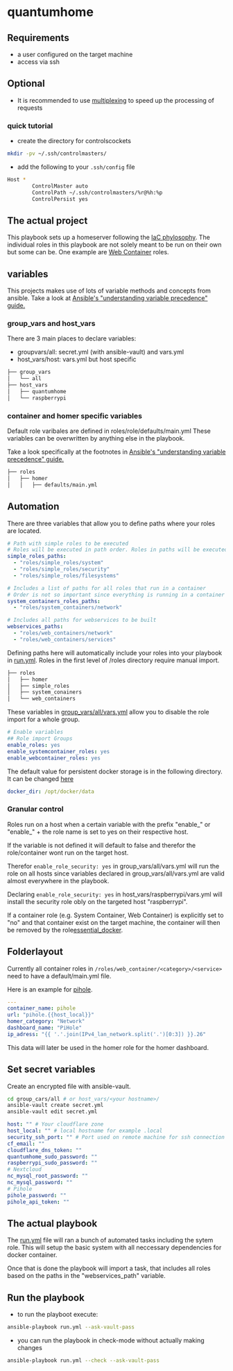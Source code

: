 # quantumhome

## Requirements

- a user configured on the target machine
- access via ssh

## Optional

- It is recommended to use [multiplexing](https://en.wikibooks.org/wiki/OpenSSH/Cookbook/Multiplexing) to speed up the processing of requests

### quick tutorial

- create the directory for controlscockets

```bash
mkdir -pv ~/.ssh/controlmasters/
```

- add the following to your `.ssh/config` file

```bash
Host *
        ControlMaster auto
        ControlPath ~/.ssh/controlmasters/%r@%h:%p
        ControlPersist yes
```

## The actual project

This playbook sets up a homeserver following the [IaC phylosophy](https://en.wikipedia.org/wiki/Infrastructure_as_code). The individual roles in this playbook are not solely meant to be run on their own but some can be. One example are [Web Container](https://github.com/quantumfate/quantumhome/tree/main/roles/web_containers) roles.

## variables

This projects makes use of lots of variable methods and concepts from ansible.
Take a look at [Ansible's "understanding variable precedence" guide.](https://docs.ansible.com/ansible/latest/user_guide/playbooks_variables.html#understanding-variable-precedence)

### group_vars and host_vars

There are 3 main places to declare variables:

- groupvars/all: secret.yml (with ansible-vault) and vars.yml
- host_vars/host: vars.yml but host specific

```bash
├── group_vars
│   └── all
├── host_vars
│   ├── quantumhome
│   └── raspberrypi
```

### container and homer specific variables

Default role varibales are defined in roles/role/defaults/main.yml
These variables can be overwritten by anything else in the playbook.

Take a look specifically at the footnotes in [Ansible's "understanding variable precedence" guide.](https://docs.ansible.com/ansible/latest/user_guide/playbooks_variables.html#understanding-variable-precedence)

```bash
├── roles
│   ├── homer
│   │   ├── defaults/main.yml
```

## Automation

There are three variables that allow you to define paths where your roles are located.

```yaml
# Path with simple roles to be executed
# Roles will be executed in path order. Roles in paths will be executed in alphabetical order.
simple_roles_paths:
  - "roles/simple_roles/system"
  - "roles/simple_roles/security"
  - "roles/simple_roles/filesystems"

# Includes a list of paths for all roles that run in a container
# Order is not so important since everything is running in a container
system_containers_roles_paths:
  - "roles/system_containers/network"

# Includes all paths for webservices to be built
webservices_paths:
  - "roles/web_containers/network"
  - "roles/web_containers/services"
```

Defining paths here will automatically include your roles into your playbook in [run.yml](run.yml). Roles in the first level of /roles directory require manual import.

```bash
├── roles
│   ├── homer
│   ├── simple_roles
│   ├── system_conainers
│   └── web_containers
```

These variables in [group_vars/all/vars.yml](https://github.com/quantumfate/quantumhome/blob/main/group_vars/all/vars.yml) allow you to disable the role import for a whole group.

```yaml
# Enable variables
## Role import Groups
enable_roles: yes
enable_systemcontainer_roles: yes
enable_webcontainer_roles: yes
```

The default value for persistent docker storage is in the following directory. It can be changed [here](https://github.com/quantumfate/quantumhome/blob/main/roles/simple_roles/system/essential_docker/defaults/main.yml)

```yaml
docker_dir: /opt/docker/data
```

### Granular control

Roles run on a host when a certain variable with the prefix "enable_" or "enable_" + the role name is set to yes on their respective host.

If the variable is not defined it will default to false and therefor the role/container wont run on the target host.

Therefor `enable_role_security: yes` in group_vars/all/vars.yml will run the role on all hosts since variables declared in group_vars/all/vars.yml are valid almost everywhere in the playbook.

Declaring `enable_role_security: yes` in host_vars/raspberrypi/vars.yml will install the security role obly on the targeted host "raspberrypi".

If a container role (e.g. System Container, Web Container) is explicitly set to "no" and that container exist on the target machine, the container will then be removed by the role[essential_docker](https://github.com/quantumfate/quantumhome/blob/main/roles/simple_roles/system/essential_docker/tasks/main.yml).

## Folderlayout

Currently all container roles in `/roles/web_container/<category>/<service>` need to have a default/main.yml file.

Here is an example for [pihole](https://github.com/quantumfate/quantumhome/tree/main/roles/web_containers/network/pihole).

```yaml
---
container_name: pihole
url: "pihole.{{host_local}}"
homer_category: "Network"
dashboard_name: "PiHole"
ip_adress: "{{ '.'.join(IPv4_lan_network.split('.')[0:3]) }}.26"
```

This data will later be used in the homer role for the homer dashboard.

## Set secret variables

Create an encrypted file with ansible-vault.

```bash
cd group_cars/all # or host_vars/<your hostname>/
ansible-vault create secret.yml
ansible-vault edit secret.yml
```

```yml
host: "" # Your cloudflare zone
host_local: "" # local hostname for example .local
security_ssh_port: "" # Port used on remote machine for ssh connection
cf_email: ""
cloudflare_dns_token: ""
quantumhome_sudo_password: ""
raspberrypi_sudo_password: ""
# Nextcloud
nc_mysql_root_password: ""
nc_mysql_password: ""
# Pihole
pihole_password: ""
pihole_api_token: ""
```

## The actual playbook

The [run.yml](run.yml) file will ran a bunch of automated tasks including the sytem role. This will setup the basic system with all neccessary dependencies for docker container.

Once that is done the playbook will import a task, that includes all roles based on the paths in the "webservices_path" variable.

## Run the playbook

- to run the playboot execute:

```bash
ansible-playbook run.yml --ask-vault-pass
```

- you can run the playbook in check-mode without actually making changes

```bash
ansible-playbook run.yml --check --ask-vault-pass
```
